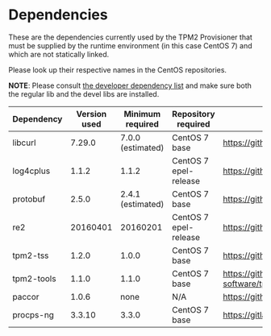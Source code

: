 Dependencies
============

These are the dependencies currently used by the TPM2 Provisioner that must be supplied by the runtime environment (in this case CentOS 7) and which are not statically linked.

Please look up their respective names in the CentOS repositories.

**NOTE**: Please consult [the developer dependency list](./developer-dependencies-centos.md) and make sure both the regular lib and the devel libs are installed.

| Dependency | Version used | Minimum required  | Repository required   | Project repository                          |
| -----------| ------------ | ----------------- | --------------------- | ------------------------------------------- |
| libcurl    | 7.29.0       | 7.0.0 (estimated) | CentOS 7 base         | https://github.com/curl/curl                |
| log4cplus  | 1.1.2        | 1.1.2             | CentOS 7 epel-release | https://github.com/log4cplus/log4cplus      |
| protobuf   | 2.5.0        | 2.4.1 (estimated) | CentOS 7 base         | https://github.com/google/protobuf          |
| re2        | 20160401     | 20160201          | CentOS 7 epel-release | https://github.com/google/re2               |
| tpm2-tss   | 1.2.0        | 1.0.0             | CentOS 7 base         | https://github.com/intel/tpm2-tss           |
| tpm2-tools | 1.1.0        | 1.1.0             | CentOS 7 base         | https://github.com/tpm2-software/tpm2-tools |
| paccor     | 1.0.6        | none              | N/A                   | https://github.com/nsacyber/paccor          |
| procps-ng  | 3.3.10       | 3.3.0             | CentOS 7 base         | https://gitlab.com/procps-ng/procps         |
